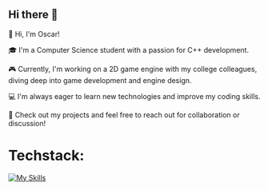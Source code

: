 ## Hi there 👋

👋 Hi, I'm Oscar!

🎓 I'm a Computer Science student with a passion for C++ development.

🎮 Currently, I'm working on a 2D game engine with my college colleagues, diving deep into game development and engine design.

💻 I'm always eager to learn new technologies and improve my coding skills.

🚀 Check out my projects and feel free to reach out for collaboration or discussion!

# Techstack:

[![My Skills](https://skillicons.dev/icons?i=cpp,cmake,unreal,arduino)](https://skillicons.dev)
